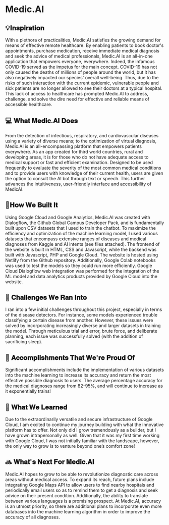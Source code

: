 # Medic.AI
## 💡𝐈𝐧𝐬𝐩𝐢𝐫𝐚𝐭𝐢𝐨𝐧

With a plethora of practicalities, Medic.AI satisfies the growing demand for means of effective remote healthcare. By enabling patients to book doctor's appointments, purchase medication, receive immediate medical diagnosis and seek the advice of medical professionals, Medic.AI is an all-in-one application that empowers everyone, everywhere. Indeed, the infamous COVID-19 served as the impetus for the main concept. COVID-19 has not only caused the deaths of millions of people around the world, but it has also negatively impacted our species' overall well-being. Thus, due to the risks of such interaction with the current epidemic, vulnerable people and sick patients are no longer allowed to see their doctors at a typical hospital. This lack of access to healthcare has prompted Medic.AI to address, challenge, and solve the dire need for effective and reliable means of accessible healthcare. 

## 💻 𝐖𝐡𝐚𝐭 𝐌𝐞𝐝𝐢𝐜.𝐀𝐈 𝐃𝐨𝐞𝐬

From the detection of infectious, respiratory, and cardiovascular diseases using a variety of diverse means; to the optimization of virtual diagnosis, Medic.AI is an all-encompassing platform that empowers patients everywhere. As an app created for third world countries, rural and developing areas, it is for those who do not have adequate access to medical support or fast and efficient examination. Designed to be used frequently to evaluate the severity of the most common medical conditions and to provide users with knowledge of their current health, users are given the option to consult the AI bot through text or speech. This further advances the intuitiveness, user-friendly interface and accessibility of MedicAI.

## 🔨𝐇𝐨𝐰 𝐖𝐞 𝐁𝐮𝐢𝐥𝐭 𝐈𝐭

Using Google Cloud and Google Analytics, Medic.AI was created with Dialogflow, the Github Global Campus Developer Pack, and is fundamentally built upon CSV datasets that I used to train the chatbot. To maximize the efficiency and optimization of the machine learning model, I used various datasets that encompass extensive ranges of diseases and medical diagnoses from Kaggle and AI intents (see files attached). The frontend of the website is built in HTML, CSS and Javascript, while the backend was built with Javascript, PHP and Google Cloud. The website is hosted using Netlify from the Github repository. Additionally, Google Colab notebooks was used to test the models so they could run more efficiently. Google Cloud Dialogflow web integration was performed for the integration of the ML model and data analytics products provided by Google Cloud into the website.

## 🧠 𝐂𝐡𝐚𝐥𝐥𝐞𝐧𝐠𝐞𝐬 𝐖𝐞 𝐑𝐚𝐧 𝐈𝐧𝐭𝐨

I ran into a few initial challenges throughout this project, especially in terms of the disease detectors. For instance, some models experienced trouble classifying a certain disease from another. However, these issues were solved by incorporating increasingly diverse and larger datasets in training the model. Through meticulous trial and error, brute force, and deliberate planning, each issue was successfully solved (with the addition of sacrificing sleep).

## 🏅 𝐀𝐜𝐜𝐨𝐦𝐩𝐥𝐢𝐬𝐡𝐦𝐞𝐧𝐭𝐬 𝐓𝐡𝐚𝐭 𝐖𝐞'𝐫𝐞 𝐏𝐫𝐨𝐮𝐝 𝐎𝐟

Significant accomplishments include the implementation of various datasets into the machine learning to increase its accuracy and return the most effective possible diagnosis to users.  The average percentage accuracy for the medical diagnoses range from 82-95%, and will continue to increase as it exponentially trains!

## 📖 𝐖𝐡𝐚𝐭 𝐖𝐞 𝐋𝐞𝐚𝐫𝐧𝐞𝐝

Due to the extraordinarily versatile and secure infrastructure of Google Cloud, I am excited to continue my journey building with what the innovative platform has to offer. Not only did I grow tremendously as a builder, but I have grown intrapersonally as well. Given that it was my first time working with Google Cloud, I was not initially familiar with the landscape, however, the only way to grow is to venture beyond one’s comfort zone!

## 🔜 𝐖𝐡𝐚𝐭'𝐬 𝐍𝐞𝐱𝐭 𝐅𝐨𝐫 𝐌𝐞𝐝𝐢𝐜.𝐀𝐈

Medic.AI hopes to grow to be able to revolutionize diagnostic care across areas without medical access. To expand its reach, future plans include integrating Google Maps API to allow users to find nearby hospitals and periodically email users so as to remind them to get a diagnosis and seek advice on their present condition. Additionally, the ability to translate between various languages is a promising prospect. At Medic.AI, accuracy is an utmost priority, so there are additional plans to incorporate even more databases into the machine learning algorithm in order to improve the accuracy of all diagnoses.
